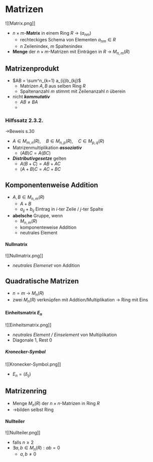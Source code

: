 # Matrizen

![[Matrix.png]]
- $n \times m$-**Matrix** in einem Ring $R$ -> $(a_{nm})$
	- rechteckiges Schema von Elementen $a_{nm} \in R$ 
	- $n$ Zeilenindex, $m$ Spaltenindex
- **Menge** der $n \times m$-Matrizen mit Einträgen in $R$ -> $M_{n,m}(R)$

## Matrizenprodukt
- $AB = \sum^n_{k=1} a_{ij}b_{kj}$
	- Matrizen $A,B$ aus selben Ring $R$ 
	- Spaltenanzahl $m$ stimmt mit Zeilenanzahl $n$ überein
- nicht ***kommutativ***
	- $AB \neq BA$
	- 
### Hilfssatz 2.3.2.
->Beweis s.30
- $A ∈ M_{m,n}(R), \quad B ∈ M_{n,p}(R), \quad C ∈ M_{p,q}(R)$
- Matrizenmultiplikation ***assoziativ***
	- $(AB)C = A(BC)$
- ***Distributivgesetze*** gelten
	- $A(B+C) = AB+AC$
	- $(A+B)C = AC+BC$


## Komponentenweise Addition
- $A,B \in M_{n,m}(R)$
	- $A+B$
	- $a_{ij} + b_{ij}$ Eintrag in $i$-ter Zeile / $j$-ter Spalte
- **abelsche** Gruppe, wenn
	- $M_{n,m}(R)$
	- komponenteweise Addition
	- neutrales Element
#### Nullmatrix
![[Nullmatrix.png]]
- *neutrales Elemenet* von Addition

## Quadratische Matrizen
- $n=m$ -> $M_n(R)$ 
- zwei $M_n(R)$ verknüpfen mit Addtion/Multiplikation -> Ring mit Eins
#### Einheitsmatrix $E_n$
![[Einheitsmatrix.png]]
- *neutrales Element / Einselement* von Multiplikation
- Diagonale 1, Rest 0

##### Kronecker-Symbol
![[Kronecker-Symbol.png]]
- $E_n = (δ_{ij})$

## Matrizenring
- Menge $M_n(R)$ der $n \times n$-Matrizen in Ring $R$
- ->bilden selbst Ring
#### Nullteiler
![[Nullteiler.png]]
- falls $n ≥ 2$
- $\exists a, b ∈ M_n(R) : ab = 0$
	- $a,b \neq 0$
